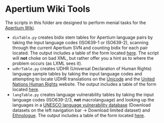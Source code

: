 Apertium Wiki Tools
===================

The scripts in this folder are designed to perform menial tasks for the [Apertium Wiki](http://wiki.apertium.org/).

- `dixTable.py` creates bidix stem tables for Apertium language pairs by taking the input language codes (ISO639-1 or ISO639-2), scanning through the current Apertium SVN and counting bidix for each pair located. The output includes a table of the form located [here](http://wiki.apertium.org/wiki/Turkic_languages#Table_of_existing_pairs). The script will **not** choke on bad XML, but rather offer you a hint as to where the problem occurs (as LXML sees it).
- `udhrTable.py` creates UDHR (Universal Declaration of Human Rights) language sample tables by taking the input language codes and attempting to locate UDHR translations on the [Unicode](http://www.unicode.org/udhr) and the [United Nations Human Rights](http://www.ohchr.org/EN/UDHR/Pages/SearchByLang.aspx) website. The output includes a table of the form located [here](http://wiki.apertium.org/wiki/Turkic_languages#Samples).
- `langTable.py` creates language vulnerability tables by taking the input language codes (ISO639-2/3, **not** macrolanguage) and looking up the languages in a [UNESCO language vulnerability database](http://unesco.org/culture/languages-atlas/index.php) (Download datasets on the left navigation bar → Download limited dataset) and [Ethnologue](http://www.ethnologue.com/). The output includes a table of the form located [here](http://wiki.apertium.org/wiki/Turkic_languages#Vulnerability).